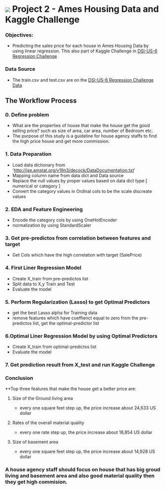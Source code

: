 # ![](https://ga-dash.s3.amazonaws.com/production/assets/logo-9f88ae6c9c3871690e33280fcf557f33.png) Project 2 - Ames Housing Data and Kaggle Challenge


### Objectives:
- Predicting the sales price for each house in Ames Housing Data by using linear regression. This also part of Kaggle Challenge in [DSI-US-6 Regression Challenge](https://www.kaggle.com/c/dsi-us-6-project-2-regression-challenge)

### Data Source

- The train.csv and test.csv are on the [DSI-US-6 Regression Challenge Data](https://www.kaggle.com/c/dsi-us-6-project-2-regression-challenge/data)

## The Workflow Process

### 0. Define problem
- What are the properties of house that make the house get the good selling price? such as size of area, car area, number of Bedroom etc. 
- The purpose of this study is a guideline for house agency staffs to find the high price house and get more commission.

### 1. Data Preparation
- Load data dictionary from 'http://jse.amstat.org/v19n3/decock/DataDocumentation.txt'
- Mapping column name from data dict and Data source
- Replace the null values by proper values based on data dict type [ numerical or category ]
- Convert the category values in Ordinal cols to be the scale discreate values

### 2. EDA and Feature Engineering
- Encode the category cols by using OneHotEncoder
- normalization by using StandardScaler

### 3. Get pre-predictos from correlation between features and target 
- Get Cols which have the high correlation with target (SalePrice)

### 4. First Liner Regression Model 
- Create X_train from pre-predictos list
- Split data to X,y Train and Test
- Evaluate the model

### 5. Perform Regularization (Lasso) to get Optimal Predictors
- get the best Lasso alpha for Training data
- remove features which have coeffienct equal to zero from the pre-predictos list, get the optimal-predictor list

### 6.Optimal Liner Regression Model by using Optimal Predictors
- Create X_train from optimal-predictos list
- Evaluate the model

### 7. Get prediction result from X_test and run Kaggle Challenge



### Conclusion


**Top three features that make the house get a better price are:

1. Size of the Ground living area
    * every one square feet step up, the price increase about 24,633 US dollar 


2. Rates of the overall material quality
    * every one rate step up, the price increase about 18,854 US dollar


3. Size of basement area
    * every one square feet step up, the price increase about 14,928 US dollar
    
### A house agency staff should focus on house that has big groud living and basement area and also good material quality then they get high commision. 
